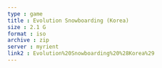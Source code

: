 ```yaml
---
type : game
title : Evolution Snowboarding (Korea)
size : 2.1 G
format : iso
archive : zip
server : myrient
link2 : Evolution%20Snowboarding%20%28Korea%29
---
```

